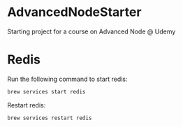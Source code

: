 # AdvancedNodeStarter
Starting project for a course on Advanced Node @ Udemy

# Redis

Run the following command to start redis:

```sh
brew services start redis
```

Restart redis:

```sh
brew services restart redis
```